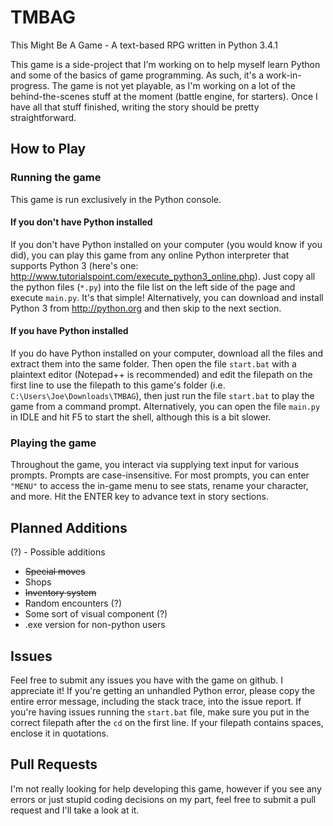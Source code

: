 # TMBAG
This Might Be A Game - A text-based RPG written in Python 3.4.1

This game is a side-project that I'm working on to help myself learn Python and some of the basics of game programming. As such, it's a work-in-progress. The game is not yet playable, as I'm working on a lot of the behind-the-scenes stuff at the moment (battle engine, for starters). Once I have all that stuff finished, writing the story should be pretty straightforward.

## How to Play
### Running the game
This game is run exclusively in the Python console. 

#### If you don't have Python installed
If you don't have Python installed on your computer (you would know if you did), you can play this game from any online Python interpreter that supports Python 3 (here's one: http://www.tutorialspoint.com/execute_python3_online.php). Just copy all the python files (`*.py`) into the file list on the left side of the page and execute `main.py`. It's that simple!
Alternatively, you can download and install Python 3 from http://python.org and then skip to the next section.

#### If you have Python installed
If you do have Python installed on your computer, download all the files and extract them into the same folder. Then open the file `start.bat` with a plaintext editor (Notepad++ is recommended) and edit the filepath on the first line to use the filepath to this game's folder (i.e. `C:\Users\Joe\Downloads\TMBAG`), then just run the file `start.bat` to play the game from a command prompt.
Alternatively, you can open the file `main.py` in IDLE and hit F5 to start the shell, although this is a bit slower.

### Playing the game
Throughout the game, you interact via supplying text input for various prompts. Prompts are case-insensitive. For most prompts, you can enter `"MENU"` to access the in-game menu to see stats, rename your character, and more. Hit the ENTER key to advance text in story sections.

## Planned Additions
(?) - Possible additions
- ~~Special moves~~
- Shops
- ~~Inventory system~~
- Random encounters (?)
- Some sort of visual component (?)
- .exe version for non-python users

## Issues
Feel free to submit any issues you have with the game on github. I appreciate it!
If you're getting an unhandled Python error, please copy the entire error message, including the stack trace, into the issue report.
If you're having issues running the `start.bat` file, make sure you put in the correct filepath after the `cd` on the first line. If your filepath contains spaces, enclose it in quotations.

## Pull Requests
I'm not really looking for help developing this game, however if you see any errors or just stupid coding decisions on my part, feel free to submit a pull request and I'll take a look at it.
